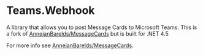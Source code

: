# Teams.Webhook

A library that allows you to post Message Cards to Microsoft Teams. This is a fork of [AnnejanBarelds/MessageCards](https://github.com/AnnejanBarelds/MessageCards) but is built for .NET 4.5

For more info see [AnnejanBarelds/MessageCards](https://github.com/AnnejanBarelds/MessageCards).
